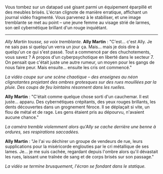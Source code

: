 Vous tombez sur un datapad usé gisant parmi un équipement éparpillé et des meubles brisés. L'écran clignote de manière erratique, affichant un journal vidéo fragmenté. Vous parvenez à le stabiliser, et une image tremblante se met au point – une jeune femme au visage strié de larmes, son œil cybernétique brillant d'un rouge inquiétant.

---

_Ally Martin tousse, sa voix tremblante._
**Ally Martin** : "C'est… c'est Ally. Je ne sais pas si quelqu'un verra un jour ça. Mais… mais je dois dire à quelqu'un ce qui s'est passé. Tout a commencé par des chuchotements, vous savez ? À propos d'un cyberpsychotique en liberté dans le secteur 7. On pensait que c'était juste une autre rumeur, un moyen pour les gangs de nous faire peur. Mais ensuite… ensuite les cris ont commencé."

_La vidéo coupe sur une scène chaotique – des enseignes au néon clignotantes projetant des ombres grotesques sur des rues mouillées par la pluie. Des coups de feu lointains résonnent dans les ruelles._

**Ally Martin** : "C'était comme quelque chose sorti d'un cauchemar. Il est juste… apparu. Des cybernétiques crépitants, des yeux rouges brillants, les dents découvertes dans un grognement féroce. Il se déplaçait si vite, un flou de métal et de rage. Les gens étaient pris au dépourvu, n'avaient aucune chance."

_La caméra tremble violemment alors qu'Ally se cache derrière une benne à ordures, ses respirations saccadées._

**Ally Martin** : "Je l'ai vu déchirer un groupe de vendeurs de rue, leurs supplications pour la miséricorde englouties par le cri métallique de ses lames. Je… je me suis cachée, regardant depuis l'ombre alors qu'il dévastait les rues, laissant une traînée de sang et de corps brisés sur son passage."

_La vidéo se termine brusquement, l'écran se fondant dans le statique._
